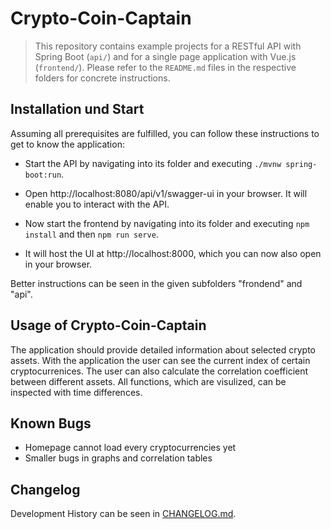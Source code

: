 # Crypto-Coin-Captain

> This repository contains example projects for a RESTful API with Spring Boot (`api/`) and for a single page application with Vue.js (`frontend/`).
> Please refer to the `README.md` files in the respective folders for concrete instructions.

## Installation und Start

Assuming all prerequisites are fulfilled, you can follow these instructions to get to know the application:
- Start the API by navigating into its folder and executing `./mvnw spring-boot:run`.
- Open http://localhost:8080/api/v1/swagger-ui in your browser. It will enable you to interact with the API.

- Now start the frontend by navigating into its folder and executing `npm install` and then `npm run serve`.
- It will host the UI at http://localhost:8000, which you can now also open in your browser.

Better instructions can be seen in the given subfolders "frondend" and "api".

## Usage of Crypto-Coin-Captain

The application should provide detailed information about selected crypto assets. With the application the user can see the current index of certain cryptocurrenices. The user can also calculate the correlation coefficient between different assets. All functions, which are visulized, can be inspected with time differences.

## Known Bugs

- Homepage cannot load every cryptocurrencies yet
- Smaller bugs in graphs and correlation tables

## Changelog

Development History can be seen in [CHANGELOG.md](CHANGELOG.md).
